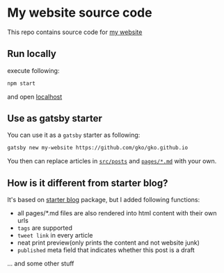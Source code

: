 # My website source code

This repo contains source code for [my website](https://konstantin.io)

## Run locally

execute following:

```bash
npm start
```

and open [localhost](http://localhost:8000)

## Use as gatsby starter

You can use it as a `gatsby` starter as following:
```bash
gatsby new my-website https://github.com/gko/gko.github.io
```

You then can replace articles in [`src/posts`](https://github.com/gko/gko.github.io/dev/src/posts) and [`pages/*.md`](https://github.com/gko/gko.github.io/dev/src/pages) with your own.

## How is it different from starter blog?

It's based on [starter blog](https://github.com/gatsbyjs/gatsby-starter-blog) package, but I added following functions:
 - all pages/*.md files are also rendered into html content with their own urls
 - `tags` are supported
 - `tweet link` in every article
 - neat print preview(only prints the content and not website junk)
 - `published` meta field that indicates whether this post is a draft

... and some other stuff
